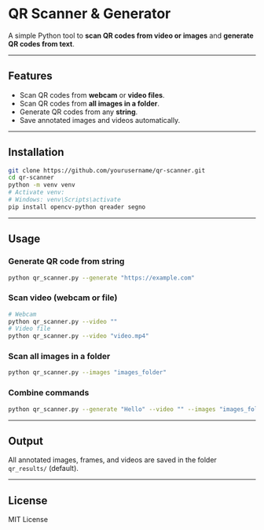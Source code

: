# QR Scanner & Generator

A simple Python tool to **scan QR codes from video or images** and **generate QR codes from text**.  

---

## Features

- Scan QR codes from **webcam** or **video files**.  
- Scan QR codes from **all images in a folder**.  
- Generate QR codes from any **string**.  
- Save annotated images and videos automatically.  

---

## Installation

```bash
git clone https://github.com/yourusername/qr-scanner.git
cd qr-scanner
python -m venv venv
# Activate venv:
# Windows: venv\Scripts\activate
pip install opencv-python qreader segno
````

---

## Usage

### Generate QR code from string

```bash
python qr_scanner.py --generate "https://example.com"
```

### Scan video (webcam or file)

```bash
# Webcam
python qr_scanner.py --video ""
# Video file
python qr_scanner.py --video "video.mp4"
```

### Scan all images in a folder

```bash
python qr_scanner.py --images "images_folder"
```

### Combine commands

```bash
python qr_scanner.py --generate "Hello" --video "" --images "images_folder"
```

---

## Output

All annotated images, frames, and videos are saved in the folder `qr_results/` (default).

---

## License

MIT License

```

